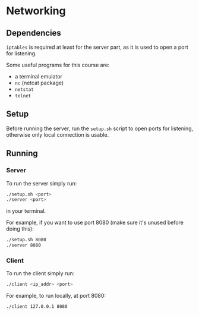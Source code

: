 # Networking

## Dependencies

`iptables` is required at least for the server part, as it is used to open a
port for listening.

Some useful programs for this course are:

- a terminal emulator 
- `nc` (netcat package)
- `netstat`
- `telnet`

## Setup

Before running the server, run the `setup.sh` script to open ports for
listening, otherwise only local connection is usable.

## Running

### Server

To run the server simply run:

```sh
./setup.sh <port>
./server <port>
```

in your terminal.

For example, if you want to use port 8080 (make sure it's unused before doing
this):

```sh
./setup.sh 8080
./server 8080
```

### Client

To run the client simply run:

```sh
./client <ip_addr> <port>
```

For example, to run locally, at port 8080:

```sh
./client 127.0.0.1 8080
```
